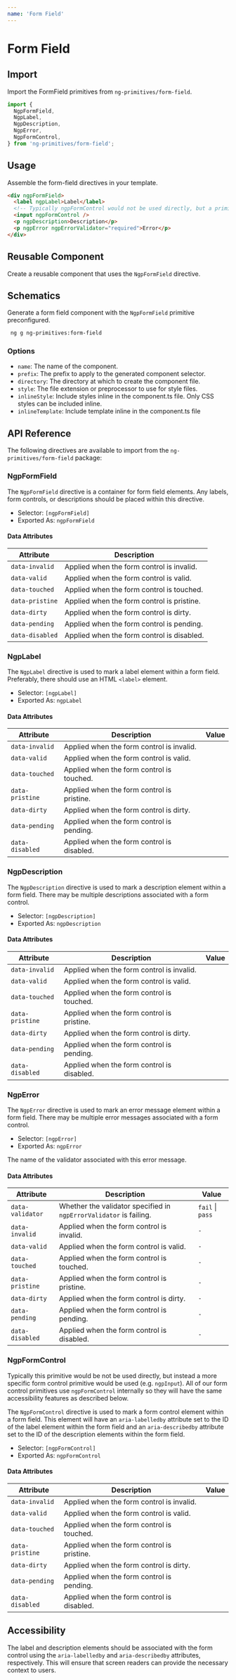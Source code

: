 ```yaml
---
name: 'Form Field'
---
```


# Form Field

<docs-example name="form-field"></docs-example>

## Import

Import the FormField primitives from `ng-primitives/form-field`.

```ts
import {
  NgpFormField,
  NgpLabel,
  NgpDescription,
  NgpError,
  NgpFormControl,
} from 'ng-primitives/form-field';
```

## Usage

Assemble the form-field directives in your template.

```html
<div ngpFormField>
  <label ngpLabel>Label</label>
  <!-- Typically ngpFormControl would not be used directly, but a primitive like ngpInput would be used instead -->
  <input ngpFormControl />
  <p ngpDescription>Description</p>
  <p ngpError ngpErrorValidator="required">Error</p>
</div>
```

## Reusable Component

Create a reusable component that uses the `NgpFormField` directive.

<docs-snippet name="form-field"></docs-snippet>

## Schematics

Generate a form field component with the `NgpFormField` primitive preconfigured.

```bash npm
 ng g ng-primitives:form-field
```

### Options

- `name`: The name of the component.
- `prefix`: The prefix to apply to the generated component selector.
- `directory`: The directory at which to create the component file.
- `style`: The file extension or preprocessor to use for style files.
- `inlineStyle`: Include styles inline in the component.ts file. Only CSS styles can be included inline.
- `inlineTemplate`: Include template inline in the component.ts file

## API Reference

The following directives are available to import from the `ng-primitives/form-field` package:

### NgpFormField

The `NgpFormField` directive is a container for form field elements. Any labels, form controls, or descriptions should be placed within this directive.

- Selector: `[ngpFormField]`
- Exported As: `ngpFormField`

#### Data Attributes

| Attribute       | Description                                |
| --------------- | ------------------------------------------ |
| `data-invalid`  | Applied when the form control is invalid.  |
| `data-valid`    | Applied when the form control is valid.    |
| `data-touched`  | Applied when the form control is touched.  |
| `data-pristine` | Applied when the form control is pristine. |
| `data-dirty`    | Applied when the form control is dirty.    |
| `data-pending`  | Applied when the form control is pending.  |
| `data-disabled` | Applied when the form control is disabled. |

### NgpLabel

The `NgpLabel` directive is used to mark a label element within a form field. Preferably, there should use an HTML `<label>` element.

- Selector: `[ngpLabel]`
- Exported As: `ngpLabel`

#### Data Attributes

| Attribute       | Description                                | Value |
| --------------- | ------------------------------------------ | ----- |
| `data-invalid`  | Applied when the form control is invalid.  |
| `data-valid`    | Applied when the form control is valid.    |
| `data-touched`  | Applied when the form control is touched.  |
| `data-pristine` | Applied when the form control is pristine. |
| `data-dirty`    | Applied when the form control is dirty.    |
| `data-pending`  | Applied when the form control is pending.  |
| `data-disabled` | Applied when the form control is disabled. |

### NgpDescription

The `NgpDescription` directive is used to mark a description element within a form field. There may be multiple descriptions associated with a form control.

- Selector: `[ngpDescription]`
- Exported As: `ngpDescription`

#### Data Attributes

| Attribute       | Description                                | Value |
| --------------- | ------------------------------------------ | ----- |
| `data-invalid`  | Applied when the form control is invalid.  |
| `data-valid`    | Applied when the form control is valid.    |
| `data-touched`  | Applied when the form control is touched.  |
| `data-pristine` | Applied when the form control is pristine. |
| `data-dirty`    | Applied when the form control is dirty.    |
| `data-pending`  | Applied when the form control is pending.  |
| `data-disabled` | Applied when the form control is disabled. |

### NgpError

The `NgpError` directive is used to mark an error message element within a form field. There may be multiple error messages associated with a form control.

- Selector: `[ngpError]`
- Exported As: `ngpError`

<response-field name="ngpErrorValidator" type="string">
  The name of the validator associated with this error message.
</response-field>

#### Data Attributes

| Attribute        | Description                                                        | Value            |
| ---------------- | ------------------------------------------------------------------ | ---------------- |
| `data-validator` | Whether the validator specified in `ngpErrorValidator` is failing. | `fail` \| `pass` |
| `data-invalid`   | Applied when the form control is invalid.                          | `-`              |
| `data-valid`     | Applied when the form control is valid.                            | `-`              |
| `data-touched`   | Applied when the form control is touched.                          | `-`              |
| `data-pristine`  | Applied when the form control is pristine.                         | `-`              |
| `data-dirty`     | Applied when the form control is dirty.                            | `-`              |
| `data-pending`   | Applied when the form control is pending.                          | `-`              |
| `data-disabled`  | Applied when the form control is disabled.                         | `-`              |

### NgpFormControl

Typically this primitive would be not be used directly, but instead a more specific form control primitive would be used (e.g. `ngpInput`). All of our form control primitives use `ngpFormControl` internally so they will have the same accessibility features as described below.

The `NgpFormControl` directive is used to mark a form control element within a form field. This element will have an `aria-labelledby` attribute set to the ID of the label element within the form field and an `aria-describedby` attribute set to the ID of the description elements within the form field.

- Selector: `[ngpFormControl]`
- Exported As: `ngpFormControl`

#### Data Attributes

| Attribute       | Description                                | Value |
| --------------- | ------------------------------------------ | ----- |
| `data-invalid`  | Applied when the form control is invalid.  |
| `data-valid`    | Applied when the form control is valid.    |
| `data-touched`  | Applied when the form control is touched.  |
| `data-pristine` | Applied when the form control is pristine. |
| `data-dirty`    | Applied when the form control is dirty.    |
| `data-pending`  | Applied when the form control is pending.  |
| `data-disabled` | Applied when the form control is disabled. |

## Accessibility

The label and description elements should be associated with the form control using the `aria-labelledby` and `aria-describedby` attributes, respectively. This will ensure that screen readers can provide the necessary context to users.
